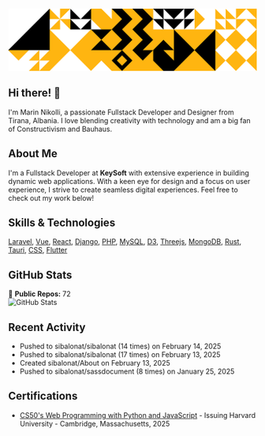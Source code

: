 ![Random Image](assets/1.png)
## Hi there! 👋

I'm Marin Nikolli, a passionate Fullstack Developer and Designer from Tirana, Albania. I love blending creativity with technology and am a big fan of Constructivism and Bauhaus.

## About Me

I'm a Fullstack Developer at **KeySoft** with extensive experience in building dynamic web applications. With a keen eye for design and a focus on user experience, I strive to create seamless digital experiences. Feel free to check out my work below!

## Skills & Technologies

[Laravel](https://laravel.com/), [Vue](https://vuejs.org/), [React](https://react.dev/), [Django](https://www.djangoproject.com/), [PHP](https://www.php.net/), [MySQL](https://www.mysql.com/), [D3](https://d3js.org/), [Threejs](https://threejs.org/), [MongoDB](https://www.mongodb.com/?msockid=18f41f88c021681c2a650aaac1546995), [Rust](https://www.rust-lang.org/), [Tauri](https://tauri.app/), [CSS](https://css3.com/), [Flutter](https://flutter.dev/)

## GitHub Stats

🌟 **Public Repos:** 72  
![GitHub Stats](https://github-readme-stats.vercel.app/api?username=sibalonat&show_icons=true&theme=radical&hide=stars&count_private=true)

## Recent Activity
- Pushed to sibalonat/sibalonat (14 times) on February 14, 2025
- Pushed to sibalonat/sibalonat (17 times) on February 13, 2025
- Created sibalonat/About on February 13, 2025
- Pushed to sibalonat/sassdocument (8 times) on January 25, 2025


## Certifications

- [CS50's Web Programming with
Python and JavaScript](https://certificates.cs50.io/faf4470c-c773-489d-bc3e-b0086a8a5404.pdf?size=letter) - Issuing Harvard University - Cambridge, Massachusetts, 2025
